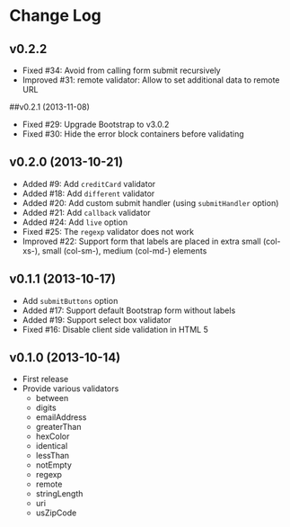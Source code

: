# Change Log

## v0.2.2

* Fixed #34: Avoid from calling form submit recursively
* Improved #31: remote validator: Allow to set additional data to remote URL

##v0.2.1 (2013-11-08)

* Fixed #29: Upgrade Bootstrap to v3.0.2
* Fixed #30: Hide the error block containers before validating

## v0.2.0 (2013-10-21)

* Added #9: Add ```creditCard``` validator
* Added #18: Add ```different``` validator
* Added #20: Add custom submit handler (using ```submitHandler``` option)
* Added #21: Add ```callback``` validator
* Added #24: Add ```live``` option
* Fixed #25: The ```regexp``` validator does not work
* Improved #22: Support form that labels are placed in extra small (col-xs-), small (col-sm-), medium (col-md-) elements

## v0.1.1 (2013-10-17)

* Add ```submitButtons``` option
* Added #17: Support default Bootstrap form without labels
* Added #19: Support select box validator
* Fixed #16: Disable client side validation in HTML 5

## v0.1.0 (2013-10-14)

* First release
* Provide various validators
    - between
    - digits
    - emailAddress
    - greaterThan
    - hexColor
    - identical
    - lessThan
    - notEmpty
    - regexp
    - remote
    - stringLength
    - uri
    - usZipCode
